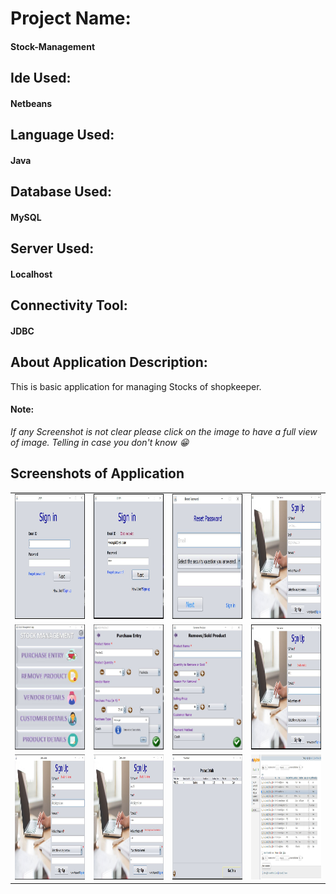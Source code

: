 # Project Name: 
#### Stock-Management
## Ide Used: 
#### Netbeans
## Language Used: 
#### Java 
## Database Used: 
#### MySQL
## Server Used: 
#### Localhost 
## Connectivity Tool: 
#### JDBC
## About Application Description:
This is basic application for managing Stocks of shopkeeper.
#### Note:
*If any Screenshot is not clear please click on the image to have a full view of image. Telling in case you don't know 😁*
## Screenshots of Application
<table>
  <tr>
    <td>
      <img src="https://github.com/dixitji99/GithubMyImages/blob/master/Signin.JPG" width="200" height="200">
    </td>
    <td>
      <img src="https://github.com/dixitji99/GithubMyImages/blob/master/wrong%20Signup.JPG" width="200" height="200">
    </td>
    <td>
      <img src="https://github.com/dixitji99/GithubMyImages/blob/master/ResetPassword.JPG" width="200" height="200">
    </td>
    <td>
      <img src="https://github.com/dixitji99/GithubMyImages/blob/master/Signup.JPG" width="300" height="200">
    </td>
  </tr>
  <tr>
    <td>
      <img src="https://github.com/dixitji99/GithubMyImages/blob/master/HomePage.JPG" width="200" height="200">
    </td>
    <td>
      <img src="https://github.com/dixitji99/GithubMyImages/blob/master/PurchaseEntry.JPG" width="200" height="200">
    </td>
    <td>
      <img src="https://github.com/dixitji99/GithubMyImages/blob/master/RemoveEntry.JPG" width="200" height="200">
    </td>
    <td>
      <img src="https://github.com/dixitji99/GithubMyImages/blob/master/W1signup.JPG" width="300" height="200">
    </td>
  </tr>
  <tr>
    <td>
      <img src="https://github.com/dixitji99/GithubMyImages/blob/master/w2signup.JPG" width="300" height="200">
    </td>
    <td>
      <img src="https://github.com/dixitji99/GithubMyImages/blob/master/w3signup.JPG" width="300" height="200">
    </td>
    <td>
      <img src="https://github.com/dixitji99/GithubMyImages/blob/master/GetData.JPG" width="300" height="200">
    </td>
    <td>
      <img src="https://github.com/dixitji99/GithubMyImages/blob/master/Database%20Schema.JPG" width="300" height="200">
    </td>
  </tr>
<table>

